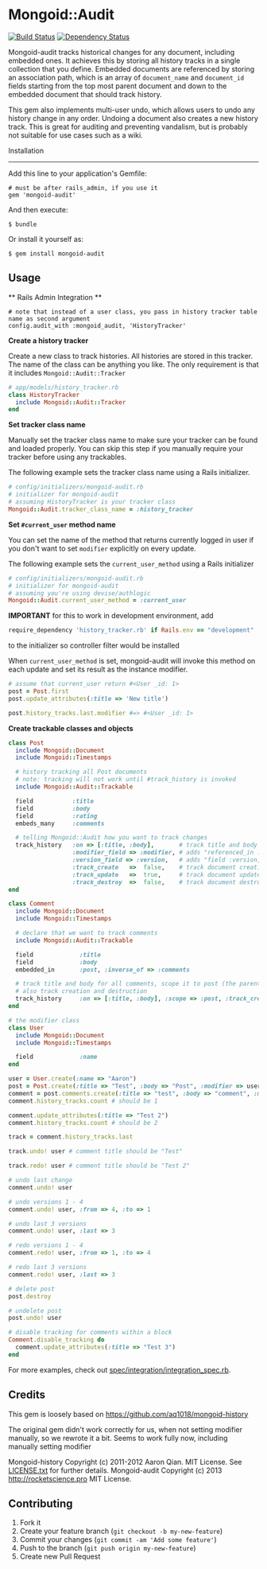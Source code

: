Mongoid::Audit
==============

[![Build Status](https://secure.travis-ci.org/rs-pro/mongoid-audit.png?branch=master)](http://travis-ci.org/rs-pro/mongoid-audit)
[![Dependency Status](https://gemnasium.com/rs-pro/mongoid-audit.png)](https://gemnasium.com/rs-pro/mongoid-audit)

Mongoid-audit tracks historical changes for any document, including embedded ones. It achieves this by storing all history tracks in a single collection that you define. Embedded documents are referenced by storing an association path, which is an array of `document_name` and `document_id` fields starting from the top most parent document and down to the embedded document that should track history.

This gem also implements multi-user undo, which allows users to undo any history change in any order. Undoing a document also creates a new history track. This is great for auditing and preventing vandalism, but is probably not suitable for use cases such as a wiki.

Installation
____________

Add this line to your application's Gemfile:

    # must be after rails_admin, if you use it
    gem 'mongoid-audit'

And then execute:

    $ bundle

Or install it yourself as:

    $ gem install mongoid-audit

Usage
-----

** Rails Admin Integration **

    # note that instead of a user class, you pass in history tracker table name as second argument
    config.audit_with :mongoid_audit, 'HistoryTracker'


**Create a history tracker**

Create a new class to track histories. All histories are stored in this tracker. The name of the class can be anything you like. The only requirement is that it includes `Mongoid::Audit::Tracker`

```ruby
# app/models/history_tracker.rb
class HistoryTracker
  include Mongoid::Audit::Tracker
end
```

**Set tracker class name**

Manually set the tracker class name to make sure your tracker can be found and loaded properly. You can skip this step if you manually require your tracker before using any trackables.

The following example sets the tracker class name using a Rails initializer.

```ruby
# config/initializers/mongoid-audit.rb
# initializer for mongoid-audit
# assuming HistoryTracker is your tracker class
Mongoid::Audit.tracker_class_name = :history_tracker
```

**Set `#current_user` method name**

You can set the name of the method that returns currently logged in user if you don't want to set `modifier` explicitly on every update.

The following example sets the `current_user_method` using a Rails initializer

```ruby
# config/initializers/mongoid-audit.rb
# initializer for mongoid-audit
# assuming you're using devise/authlogic
Mongoid::Audit.current_user_method = :current_user
```

**IMPORTANT**
for this to work in development environment, add
```ruby
require_dependency 'history_tracker.rb' if Rails.env == "development"
```
to the initializer so controller filter would be installed


When `current_user_method` is set, mongoid-audit will invoke this method on each update and set its result as the instance modifier.

```ruby
# assume that current_user return #<User _id: 1>
post = Post.first
post.update_attributes(:title => 'New title')

post.history_tracks.last.modifier #=> #<User _id: 1>
```

**Create trackable classes and objects**

```ruby
class Post
  include Mongoid::Document
  include Mongoid::Timestamps

  # history tracking all Post documents
  # note: tracking will not work until #track_history is invoked
  include Mongoid::Audit::Trackable

  field           :title
  field           :body
  field           :rating
  embeds_many     :comments

  # telling Mongoid::Audit how you want to track changes
  track_history   :on => [:title, :body],       # track title and body fields only, default is :all
                  :modifier_field => :modifier, # adds "referenced_in :modifier" to track who made the change, default is :modifier
                  :version_field => :version,   # adds "field :version, :type => Integer" to track current version, default is :version
                  :track_create   =>  false,    # track document creation, default is false
                  :track_update   =>  true,     # track document updates, default is true
                  :track_destroy  =>  false,    # track document destruction, default is false
end

class Comment
  include Mongoid::Document
  include Mongoid::Timestamps

  # declare that we want to track comments
  include Mongoid::Audit::Trackable

  field             :title
  field             :body
  embedded_in       :post, :inverse_of => :comments

  # track title and body for all comments, scope it to post (the parent)
  # also track creation and destruction
  track_history     :on => [:title, :body], :scope => :post, :track_create => true, :track_destroy => true
end

# the modifier class
class User
  include Mongoid::Document
  include Mongoid::Timestamps

  field             :name
end

user = User.create(:name => "Aaron")
post = Post.create(:title => "Test", :body => "Post", :modifier => user)
comment = post.comments.create(:title => "test", :body => "comment", :modifier => user)
comment.history_tracks.count # should be 1

comment.update_attributes(:title => "Test 2")
comment.history_tracks.count # should be 2

track = comment.history_tracks.last

track.undo! user # comment title should be "Test"

track.redo! user # comment title should be "Test 2"

# undo last change
comment.undo! user

# undo versions 1 - 4
comment.undo! user, :from => 4, :to => 1

# undo last 3 versions
comment.undo! user, :last => 3

# redo versions 1 - 4
comment.redo! user, :from => 1, :to => 4

# redo last 3 versions
comment.redo! user, :last => 3

# delete post
post.destroy

# undelete post
post.undo! user

# disable tracking for comments within a block
Comment.disable_tracking do
  comment.update_attributes(:title => "Test 3")
end
```
For more examples, check out [spec/integration/integration_spec.rb](https://github.com/aq1018/mongoid-history/blob/master/spec/integration/integration_spec.rb).

## Credits

This gem is loosely based on https://github.com/aq1018/mongoid-history

The original gem didn't work correctly for us, when not setting modifier manually, so we rewrote it a bit.
Seems to work fully now, including manually setting modifier

Mongoid-history Copyright (c) 2011-2012 Aaron Qian. MIT License. See [LICENSE.txt](https://github.com/aq1018/mongoid-history/blob/master/LICENSE.txt) for further details.
Mongoid-audit Copyright (c) 2013 http://rocketscience.pro MIT License.

## Contributing

1. Fork it
2. Create your feature branch (`git checkout -b my-new-feature`)
3. Commit your changes (`git commit -am 'Add some feature'`)
4. Push to the branch (`git push origin my-new-feature`)
5. Create new Pull Request
